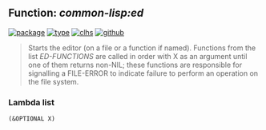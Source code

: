 ## Function: ***common-lisp:ed***
[![package](https://img.shields.io/badge/Package-COMMON--LISP-5f9ea0.svg?style=social&colorA=999999)](../) [![type](https://img.shields.io/badge/Type-Function-5f9ea0.svg?style=social&colorA=999999)](../#function) [![clhs](https://img.shields.io/badge/CLHS-ED-5f9ea0.svg?style=social&colorA=999999)](http://www.lispworks.com/documentation/HyperSpec/Body/f_ed.htm) [![github](https://img.shields.io/badge/GitHub-View_the_source-5f9ea0.svg?style=social&colorA=999999&logo=github)](https://github.com/sbcl/sbcl/blob/master/src/code/target-misc.lisp/) 

> Starts the editor (on a file or a function if named).  Functions
> from the list *ED-FUNCTIONS* are called in order with X as an argument
> until one of them returns non-NIL; these functions are responsible for
> signalling a FILE-ERROR to indicate failure to perform an operation on
> the file system.

### Lambda list
```
(&OPTIONAL X)
```
